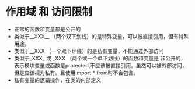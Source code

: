 # 作用域 和 访问限制
- 正常的函数和变量都是公开的
- 类似于__XXX__ （两个双下划线）的是特殊变量，可以被直接引用，但有特殊用途。
- 类似于__XXX （一个双下环线）的是私有变量，不能通过外部访问
- 类似于_XXX_ 或 _XXX （两个或一个单下划线）的函数和变量是 非公开的，表示模块变量或函数是protected,不应该被直接引用。虽然可以被外部访问，但是应该视为私有。且使用import * from时不会包含。 
- 私有变量的逻辑操作，在类的内部定义
